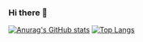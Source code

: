 ### Hi there 👋
[![Anurag's GitHub stats](https://github-readme-stats.vercel.app/api?username=JoseAngelGarciaPerez&show_icons=true&title_color=FF9200&text_color=FF9200&icon_color=FFEF00&bg_color=1D1D1D)](https://github.com/anuraghazra/github-readme-stats)
[![Top Langs](https://github-readme-stats.vercel.app/api/top-langs/?username=JoseAngelGarciaPerez&title_color=FF9200&text_color=FF9200&icon_color=FFEF00&bg_color=1D1D1D)](https://github.com/anuraghazra/github-readme-stats)
<!--
- 🔭 I’m currently working on ...
- 🌱 I’m currently learning ...
- 👯 I’m looking to collaborate on ...
- 🤔 I’m looking for help with ...
- 💬 Ask me about ...
- 📫 How to reach me: ...
- 😄 Pronouns: ...
- ⚡ Fun fact: ...
-->
